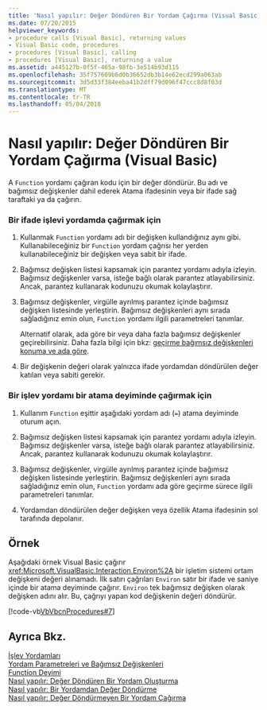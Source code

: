 ```yaml
---
title: 'Nasıl yapılır: Değer Döndüren Bir Yordam Çağırma (Visual Basic)'
ms.date: 07/20/2015
helpviewer_keywords:
- procedure calls [Visual Basic], returning values
- Visual Basic code, procedures
- procedures [Visual Basic], calling
- procedures [Visual Basic], returning a value
ms.assetid: a445127b-0f5f-465a-98fb-3e514b93d115
ms.openlocfilehash: 35f757609b6d0b36652db3b14e62ecd299a063ab
ms.sourcegitcommit: 3d5d33f384eeba41b2dff79d096f47ccc8d8f03d
ms.translationtype: MT
ms.contentlocale: tr-TR
ms.lasthandoff: 05/04/2018
---
```

# <a name="how-to-call-a-procedure-that-returns-a-value-visual-basic"></a>Nasıl yapılır: Değer Döndüren Bir Yordam Çağırma (Visual Basic)
A `Function` yordamı çağıran kodu için bir değer döndürür. Bu adı ve bağımsız değişkenler dahil ederek Atama ifadesinin veya bir ifade sağ taraftaki ya da çağırın.  
  
### <a name="to-call-a-function-procedure-within-an-expression"></a>Bir ifade işlevi yordamda çağırmak için  
  
1.  Kullanmak `Function` yordamı adı bir değişken kullandığınız aynı gibi. Kullanabileceğiniz bir `Function` yordam çağrısı her yerden kullanabileceğiniz bir değişken veya sabit bir ifade.  
  
2.  Bağımsız değişken listesi kapsamak için parantez yordamı adıyla izleyin. Bağımsız değişkenler varsa, isteğe bağlı olarak parantez atlayabilirsiniz. Ancak, parantez kullanarak kodunuzu okumak kolaylaştırır.  
  
3.  Bağımsız değişkenler, virgülle ayrılmış parantez içinde bağımsız değişken listesinde yerleştirin. Bağımsız değişkenleri aynı sırada sağladığınız emin olun, `Function` yordamı ilgili parametreleri tanımlar.  
  
     Alternatif olarak, ada göre bir veya daha fazla bağımsız değişkenler geçirebilirsiniz. Daha fazla bilgi için bkz: [geçirme bağımsız değişkenleri konuma ve ada göre](./passing-arguments-by-position-and-by-name.md).  
  
4.  Bir değişkenin değeri olarak yalnızca ifade yordamdan döndürülen değer katılan veya sabiti gerekir.  
  
### <a name="to-call-a-function-procedure-in-an-assignment-statement"></a>Bir işlev yordamı bir atama deyiminde çağırmak için  
  
1.  Kullanım `Function` eşittir aşağıdaki yordam adı (`=`) atama deyiminde oturum açın.  
  
2.  Bağımsız değişken listesi kapsamak için parantez yordamı adıyla izleyin. Bağımsız değişkenler varsa, isteğe bağlı olarak parantez atlayabilirsiniz. Ancak, parantez kullanarak kodunuzu okumak kolaylaştırır.  
  
3.  Bağımsız değişkenler, virgülle ayrılmış parantez içinde bağımsız değişken listesinde yerleştirin. Bağımsız değişkenleri aynı sırada sağladığınız emin olun, `Function` yordamı ada göre geçirme sürece ilgili parametreleri tanımlar.  
  
4.  Yordamdan döndürülen değer değişken veya özellik Atama ifadesinin sol tarafında depolanır.  
  
## <a name="example"></a>Örnek  
 Aşağıdaki örnek Visual Basic çağırır <xref:Microsoft.VisualBasic.Interaction.Environ%2A> bir işletim sistemi ortam değişkeni değeri alınamadı. İlk satırı çağrıları `Environ` satır bir ifade ve saniye içinde bir atama deyiminde çağırır. `Environ` tek bağımsız değişken olarak değişken adını alır. Bu, çağrıyı yapan kod değişkenin değeri döndürür.  
  
 [!code-vb[VbVbcnProcedures#7](./codesnippet/VisualBasic/how-to-call-a-procedure-that-returns-a-value_1.vb)]  
  
## <a name="see-also"></a>Ayrıca Bkz.  
 [İşlev Yordamları](./function-procedures.md)  
 [Yordam Parametreleri ve Bağımsız Değişkenleri](./procedure-parameters-and-arguments.md)  
 [Function Deyimi](../../../../visual-basic/language-reference/statements/function-statement.md)  
 [Nasıl yapılır: Değer Döndüren Bir Yordam Oluşturma](./how-to-create-a-procedure-that-returns-a-value.md)  
 [Nasıl yapılır: Bir Yordamdan Değer Döndürme](./how-to-return-a-value-from-a-procedure.md)  
 [Nasıl yapılır: Değer Döndürmeyen Bir Yordam Çağırma](./how-to-call-a-procedure-that-does-not-return-a-value.md)
